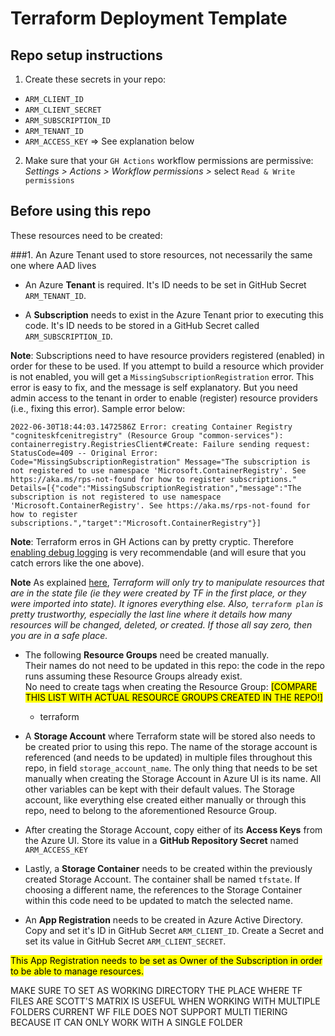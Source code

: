 Terraform Deployment Template
===

## Repo setup instructions

1. Create these secrets in your repo:
- `ARM_CLIENT_ID`
- `ARM_CLIENT_SECRET`
- `ARM_SUBSCRIPTION_ID`
- `ARM_TENANT_ID`
- `ARM_ACCESS_KEY` => See explanation below

2. Make sure that your `GH Actions` workflow permissions are permissive: _Settings > Actions > Workflow permissions >_ 
select `Read & Write permissions`

## Before using this repo

These resources need to be created:

###1. An Azure Tenant used to store resources, not necessarily the same one where AAD lives

- An Azure **Tenant** is required. It's ID needs to be set in GitHub Secret `ARM_TENANT_ID`.

- A **Subscription** needs to exist in the Azure Tenant prior to executing this code. 
It's ID needs to be stored in a GitHub Secret called `ARM_SUBSCRIPTION_ID`.

**Note**: Subscriptions need to have resource providers registered (enabled) in order for these to be used. 
If you attempt to build a resource which provider is not enabled, you will get a `MissingSubscriptionRegistration` error. 
This error is easy to fix, and the message is self explanatory. But you need admin access to the tenant in order to 
enable (register) resource providers (i.e., fixing this error). Sample error below:


`2022-06-30T18:44:03.1472586Z Error: creating Container Registry "cogniteskfcenitregistry" (Resource Group "common-services"): containerregistry.RegistriesClient#Create: Failure sending request: StatusCode=409 -- Original Error: Code="MissingSubscriptionRegistration" Message="The subscription is not registered to use namespace 'Microsoft.ContainerRegistry'. See https://aka.ms/rps-not-found for how to register subscriptions." Details=[{"code":"MissingSubscriptionRegistration","message":"The subscription is not registered to use namespace 'Microsoft.ContainerRegistry'. See https://aka.ms/rps-not-found for how to register subscriptions.","target":"Microsoft.ContainerRegistry"}]`

**Note**: Terraform erros in GH Actions can by pretty cryptic. 
Therefore [enabling debug logging](https://docs.github.com/en/actions/monitoring-and-troubleshooting-workflows/enabling-debug-logging) 
is very recommendable (and will esure that you catch errors like the one above).

**Note** As explained [here](https://groups.google.com/g/terraform-tool/c/MWSA-_1L9IM/m/IOZffHoXBAAJ), 
_Terraform will only try to manipulate resources that are in the state file (ie they were created by TF in the first place, or they were imported into state). It ignores everything else. Also, `terraform plan` is pretty trustworthy, especially the last line where it details how many resources will be changed, deleted, or created. If those all say zero, then you are in a safe place._


- The following **Resource Groups** need be created manually. </br>
Their names do not need to be updated in this repo: the code in the repo runs assuming these Resource Groups already exist.</br>
No need to create tags when creating the Resource Group:
<mark>[COMPARE THIS LIST WITH ACTUAL RESOURCE GROUPS CREATED IN THE REPO!]<mark>

  - terraform


- A **Storage Account** where Terraform state will be stored also needs to be created prior to using this repo. 
The name of the storage account is referenced (and needs to be updated) in multiple files throughout this repo, 
in field `storage_account_name`. The only thing that needs to be set manually when creating the Storage Account 
in Azure UI is its name. All other variables can be kept with their default values. The Storage account, like 
everything else created either manually or through this repo, need to belong to the aforementioned Resource Group.


- After creating the Storage Account, copy either of its **Access Keys** from the Azure UI. 
Store its value in a **GitHub Repository Secret** named `ARM_ACCESS_KEY`


- Lastly, a **Storage Container** needs to be created within the previously created Storage Account. 
The container shall be named `tfstate`. If choosing a different name, the references to the Storage Container 
within this code need to be updated to match the selected name.


- An **App Registration** needs to be created in Azure Active Directory. Copy and set it's ID in GitHub Secret
 `ARM_CLIENT_ID`. Create a Secret and set its value in GitHub Secret `ARM_CLIENT_SECRET`.

<mark>This App Registration needs to be set as Owner of the Subscription in order to be able to manage resources.</mark>

MAKE SURE TO SET AS WORKING DIRECTORY THE PLACE WHERE TF FILES ARE
SCOTT'S MATRIX IS USEFUL WHEN WORKING WITH MULTIPLE FOLDERS
CURRENT WF FILE DOES NOT SUPPORT MULTI TIERING BECAUSE IT CAN ONLY WORK WITH A SINGLE FOLDER